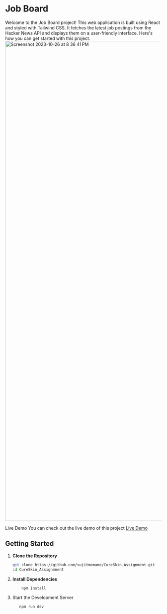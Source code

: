 # Job Board

Welcome to the Job Board project! This web application is built using React and styled with Tailwind CSS. It fetches the latest job postings from the Hacker News API and displays them on a user-friendly interface. Here's how you can get started with this project.<img width="1541" alt="Screenshot 2023-10-26 at 8 36 41 PM" src="https://github.com/sujitmemane/CureSkin_Assignment/assets/114643903/e26ba0bb-f94a-4554-b11c-d02e8e2bbfca">


Live Demo
You can check out the live demo of this project [Live Demo](https://cure-skin-assignment.vercel.app/)

## Getting Started

1. **Clone the Repository**

   ```bash
   git clone https://github.com/sujitmemane/CureSkin_Assignment.git
   cd CureSkin_Assignmnent
   ```

2. **Install Dependencies**
   
           npm install
   
3. Start the Development Server

          npm run dev

